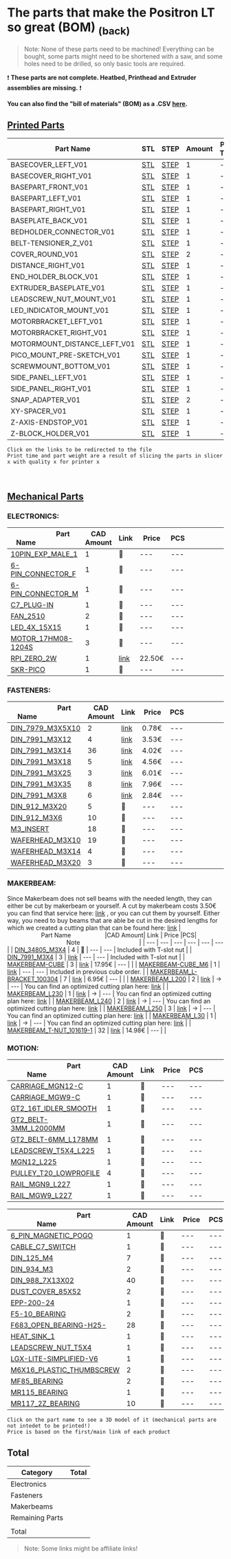 # The parts that make the Positron LT so great (BOM) [<sub>(back)</sub>](../../../)
>Note: None of these parts need to be machined! Everything can be bought, some parts might need to be shortened with a saw, and some holes need to be drilled, so only basic tools are required.

:exclamation: **These parts are not complete. Heatbed, Printhead and Extruder assemblies are missing.** :exclamation:

**You can also find the "bill of materials" (BOM) as a .CSV [here](./bom.csv).**

## [Printed Parts](./Printed%20Parts)

|                      Part Name                      | STL | STEP |Amount| Print Time | Weight (g)|
| --- | --- | --- | --- | --- | --- |
| BASECOVER_LEFT_V01 | [STL](./Printed%20Parts/STL/BASECOVER_LEFT_V01.stl) | [STEP](./Printed%20Parts/STEP/BASECOVER_LEFT_V01.step) | 1 |  ---  |  ---  |
| BASECOVER_RIGHT_V01 | [STL](./Printed%20Parts/STL/BASECOVER_RIGHT_V01.stl) | [STEP](./Printed%20Parts/STEP/BASECOVER_RIGHT_V01.step) | 1 |  ---  |  ---  |
| BASEPART_FRONT_V01 | [STL](./Printed%20Parts/STL/BASEPART_FRONT_V01.stl) | [STEP](./Printed%20Parts/STEP/BASEPART_FRONT_V01.step) | 1 |  ---  |  ---  |
| BASEPART_LEFT_V01 | [STL](./Printed%20Parts/STL/BASEPART_LEFT_V01.stl) | [STEP](./Printed%20Parts/STEP/BASEPART_LEFT_V01.step) | 1 |  ---  |  ---  |
| BASEPART_RIGHT_V01 | [STL](./Printed%20Parts/STL/BASEPART_RIGHT_V01.stl) | [STEP](./Printed%20Parts/STEP/BASEPART_RIGHT_V01.step) | 1 |  ---  |  ---  |
| BASEPLATE_BACK_V01 | [STL](./Printed%20Parts/STL/BASEPLATE_BACK_V01.stl) | [STEP](./Printed%20Parts/STEP/BASEPLATE_BACK_V01.step) | 1 |  ---  |  ---  |
| BEDHOLDER_CONNECTOR_V01 | [STL](./Printed%20Parts/STL/BEDHOLDER_CONNECTOR_V01.stl) | [STEP](./Printed%20Parts/STEP/BEDHOLDER_CONNECTOR_V01.step) | 1 |  ---  |  ---  |
| BELT-TENSIONER_Z_V01 | [STL](./Printed%20Parts/STL/BELT-TENSIONER_Z_V01.stl) | [STEP](./Printed%20Parts/STEP/BELT-TENSIONER_Z_V01.step) | 1 |  ---  |  ---  |
| COVER_ROUND_V01 | [STL](./Printed%20Parts/STL/COVER_ROUND_V01.stl) | [STEP](./Printed%20Parts/STEP/COVER_ROUND_V01.step) | 2 |  ---  |  ---  |
| DISTANCE_RIGHT_V01 | [STL](./Printed%20Parts/STL/DISTANCE_RIGHT_V01.stl) | [STEP](./Printed%20Parts/STEP/DISTANCE_RIGHT_V01.step) | 1 |  ---  |  ---  |
| END_HOLDER_BLOCK_V01 | [STL](./Printed%20Parts/STL/END_HOLDER_BLOCK_V01.stl) | [STEP](./Printed%20Parts/STEP/END_HOLDER_BLOCK_V01.step) | 1 |  ---  |  ---  |
| EXTRUDER_BASEPLATE_V01 | [STL](./Printed%20Parts/STL/EXTRUDER_BASEPLATE_V01.stl) | [STEP](./Printed%20Parts/STEP/EXTRUDER_BASEPLATE_V01.step) | 1 |  ---  |  ---  |
| LEADSCREW_NUT_MOUNT_V01 | [STL](./Printed%20Parts/STL/LEADSCREW_NUT_MOUNT_V01.stl) | [STEP](./Printed%20Parts/STEP/LEADSCREW_NUT_MOUNT_V01.step) | 1 |  ---  |  ---  |
| LED_INDICATOR_MOUNT_V01 | [STL](./Printed%20Parts/STL/LED_INDICATOR_MOUNT_V01.stl) | [STEP](./Printed%20Parts/STEP/LED_INDICATOR_MOUNT_V01.step) | 1 |  ---  |  ---  |
| MOTORBRACKET_LEFT_V01 | [STL](./Printed%20Parts/STL/MOTORBRACKET_LEFT_V01.stl) | [STEP](./Printed%20Parts/STEP/MOTORBRACKET_LEFT_V01.step) | 1 |  ---  |  ---  |
| MOTORBRACKET_RIGHT_V01 | [STL](./Printed%20Parts/STL/MOTORBRACKET_RIGHT_V01.stl) | [STEP](./Printed%20Parts/STEP/MOTORBRACKET_RIGHT_V01.step) | 1 |  ---  |  ---  |
| MOTORMOUNT_DISTANCE_LEFT_V01 | [STL](./Printed%20Parts/STL/MOTORMOUNT_DISTANCE_LEFT_V01.stl) | [STEP](./Printed%20Parts/STEP/MOTORMOUNT_DISTANCE_LEFT_V01.step) | 1 |  ---  |  ---  |
| PICO_MOUNT_PRE-SKETCH_V01 | [STL](./Printed%20Parts/STL/PICO_MOUNT_PRE-SKETCH_V01.stl) | [STEP](./Printed%20Parts/STEP/PICO_MOUNT_PRE-SKETCH_V01.step) | 1 |  ---  |  ---  |
| SCREWMOUNT_BOTTOM_V01 | [STL](./Printed%20Parts/STL/SCREWMOUNT_BOTTOM_V01.stl) | [STEP](./Printed%20Parts/STEP/SCREWMOUNT_BOTTOM_V01.step) | 1 |  ---  |  ---  |
| SIDE_PANEL_LEFT_V01 | [STL](./Printed%20Parts/STL/SIDE_PANEL_LEFT_V01.stl) | [STEP](./Printed%20Parts/STEP/SIDE_PANEL_LEFT_V01.step) | 1 |  ---  |  ---  |
| SIDE_PANEL_RIGHT_V01 | [STL](./Printed%20Parts/STL/SIDE_PANEL_RIGHT_V01.stl) | [STEP](./Printed%20Parts/STEP/SIDE_PANEL_RIGHT_V01.step) | 1 |  ---  |  ---  |
| SNAP_ADAPTER_V01 | [STL](./Printed%20Parts/STL/SNAP_ADAPTER_V01.stl) | [STEP](./Printed%20Parts/STEP/SNAP_ADAPTER_V01.step) | 2 |  ---  |  ---  |
| XY-SPACER_V01 | [STL](./Printed%20Parts/STL/XY-SPACER_V01.stl) | [STEP](./Printed%20Parts/STEP/XY-SPACER_V01.step) | 1 |  ---  |  ---  |
| Z-AXIS-ENDSTOP_V01 | [STL](./Printed%20Parts/STL/Z-AXIS-ENDSTOP_V01.stl) | [STEP](./Printed%20Parts/STEP/Z-AXIS-ENDSTOP_V01.step) | 1 |  ---  |  ---  |
| Z-BLOCK_HOLDER_V01 | [STL](./Printed%20Parts/STL/Z-BLOCK_HOLDER_V01.stl) | [STEP](./Printed%20Parts/STEP/Z-BLOCK_HOLDER_V01.step) | 1 |  ---  |  ---  |

``Click on the links to be redirected to the file``<br>
``Print time and part weight are a result of slicing the parts in slicer x with quality x for printer x``

<br>

## [Mechanical Parts](./Mechanical%20Parts)

### ELECTRONICS:
|                    Part Name                    |CAD Amount| Link | Price |PCS|                                   Note                                   |
| --- | --- | --- | --- | --- | --- |
| [10PIN_EXP_MALE_1](./Mechanical%20Parts/10PIN_EXP_MALE_1.stl) | 1 | :small_red_triangle: | --- | --- |  |
| [6-PIN_CONNECTOR_F](./Mechanical%20Parts/6-PIN_CONNECTOR_F.stl) | 1 | :small_red_triangle: | --- | --- |  |
| [6-PIN_CONNECTOR_M](./Mechanical%20Parts/6-PIN_CONNECTOR_M.stl) | 1 | :small_red_triangle: | --- | --- |  |
| [C7_PLUG-IN](./Mechanical%20Parts/C7_PLUG-IN.stl) | 1 | :small_red_triangle: | --- | --- |  |
| [FAN_2510](./Mechanical%20Parts/FAN_2510.stl) | 2 | :small_red_triangle: | --- | --- |  |
| [LED_4X_15X15](./Mechanical%20Parts/LED_4X_15X15.stl) | 1 | :small_red_triangle: | --- | --- |  |
| [MOTOR_17HM08-1204S](./Mechanical%20Parts/MOTOR_17HM08-1204S.stl) | 3 | :small_red_triangle: | --- | --- |  |
| [RPI_ZERO_2W](./Mechanical%20Parts/RPI_ZERO_2W.stl) | 1 | [link](https://www.reichelt.de/raspberry-pi-zero-2-w-4x-1-ghz-512-mb-ram-wlan-bt-rasp-pi-zero2-w-p313902.html) | 22.50€ | --- |  |
| [SKR-PICO](./Mechanical%20Parts/SKR-PICO.stl) | 1 | :small_red_triangle: | --- | --- |  |

### FASTENERS:
|                    Part Name                    |CAD Amount| Link | Price |PCS|                                   Note                                   |
| --- | --- | --- | --- | --- | --- |
| [DIN_7979_M3X5X10](./Mechanical%20Parts/DIN_7979_M3X5X10.stl) | 2 | [link](https://de.aliexpress.com/item/1005003413546927.html?spm=a2g0o.productlist.main.7.3eb9132cAFOvsf) | 0.78€ | --- |  |
| [DIN_7991_M3X12](./Mechanical%20Parts/DIN_7991_M3X12.stl) | 4 | [link](https://de.aliexpress.com/item/1005004510663195.html) | 3.53€ | --- |  |
| [DIN_7991_M3X14](./Mechanical%20Parts/DIN_7991_M3X14.stl) | 36 | [link](https://de.aliexpress.com/item/1005004510663195.html) | 4.02€ | --- |  |
| [DIN_7991_M3X18](./Mechanical%20Parts/DIN_7991_M3X18.stl) | 5 | [link](https://de.aliexpress.com/item/1005004510663195.html) | 4.56€ | --- |  |
| [DIN_7991_M3X25](./Mechanical%20Parts/DIN_7991_M3X25.stl) | 3 | [link](https://de.aliexpress.com/item/1005004510663195.html) | 6.01€ | --- |  |
| [DIN_7991_M3X35](./Mechanical%20Parts/DIN_7991_M3X35.stl) | 8 | [link](https://de.aliexpress.com/item/1005004510663195.html) | 7.96€ | --- |  |
| [DIN_7991_M3X8](./Mechanical%20Parts/DIN_7991_M3X8.stl) | 6 | [link](https://de.aliexpress.com/item/1005004510663195.html) | 2.84€ | --- |  |
| [DIN_912_M3X20](./Mechanical%20Parts/DIN_912_M3X20.stl) | 5 | :small_red_triangle: | --- | --- |  |
| [DIN_912_M3X6](./Mechanical%20Parts/DIN_912_M3X6.stl) | 10 | :small_red_triangle: | --- | --- |  |
| [M3_INSERT](./Mechanical%20Parts/M3_INSERT.stl) | 18 | :small_red_triangle: | --- | --- |  |
| [WAFERHEAD_M3X10](./Mechanical%20Parts/WAFERHEAD_M3X10.stl) | 19 | :small_red_triangle: | --- | --- |  |
| [WAFERHEAD_M3X14](./Mechanical%20Parts/WAFERHEAD_M3X14.stl) | 4 | :small_red_triangle: | --- | --- |  |
| [WAFERHEAD_M3X20](./Mechanical%20Parts/WAFERHEAD_M3X20.stl) | 3 | :small_red_triangle: | --- | --- |  |

### MAKERBEAM:
Since Makerbeam does not sell beams with the needed length, they can either be cut by makerbeam or yourself. A cut by makerbeam costs 3.50€ you can find that service here:  [link](https://www.makerbeam.com/cut-and-tap-for-10x10mm.html) , or you can cut them by yourself. Either way, you need to buy beams that are able be cut in the desired lengths for which we created a cutting plan that can be found here: [link](https://github.com/Fliens/Positron_LT/blob/main/Parts/MakerbeamCuts.png)
|                    Part Name                    |CAD Amount| Link | Price |PCS|                                   Note                                   |
| --- | --- | --- | --- | --- | --- |
| [DIN_34805_M3X4](./Mechanical%20Parts/DIN_34805_M3X4.stl) | 4 | :small_red_triangle: | --- | --- | Included with T-slot nut |
| [DIN_7991_M3X4](./Mechanical%20Parts/DIN_7991_M3X4.stl) | 3 | [link]() | --- | --- | Included with T-slot nut |
| [MAKERBEAM-CUBE](./Mechanical%20Parts/MAKERBEAM-CUBE.stl) | 3 | [link](https://www.makerbeam.com/makerbeam-corner-cubes-12p-black-for-makerbeam.html?id=24117589) | 17.95€ | --- |  |
| [MAKERBEAM-CUBE_M6](./Mechanical%20Parts/MAKERBEAM-CUBE_M6.stl) | 1 | [link](https://www.makerbeam.com/makerbeam-corner-cubes-12p-black-for-makerbeam.html?id=24117589) | --- | --- | Included in previous cube order. |
| [MAKERBEAM_L-BRACKET_100304](./Mechanical%20Parts/MAKERBEAM_L-BRACKET_100304.stl) | 7 | [link](https://www.makerbeam.com/makerbeam-90-degree-brackets-12p.html?id=24117637) | 6.95€ | --- |  |
| [MAKERBEAM_L200](./Mechanical%20Parts/MAKERBEAM_L200.stl) | 2 | [link](https://www.makerbeam.com/makerbeam/makerbeam-10x10mm-profile-lengths-anodised-in-blac/) | -> | --- | You can find an optimized cutting plan here: [link](https://github.com/Fliens/Positron_LT/blob/main/Parts/MakerbeamCuts.png) |
| [MAKERBEAM_L230](./Mechanical%20Parts/MAKERBEAM_L230.stl) | 1 | [link](https://www.makerbeam.com/makerbeam/makerbeam-10x10mm-profile-lengths-anodised-in-blac/) | -> | --- | You can find an optimized cutting plan here: [link](https://github.com/Fliens/Positron_LT/blob/main/Parts/MakerbeamCuts.png) |
| [MAKERBEAM_L240](./Mechanical%20Parts/MAKERBEAM_L240.stl) | 2 | [link](https://www.makerbeam.com/makerbeam/makerbeam-10x10mm-profile-lengths-anodised-in-blac/) | -> | --- | You can find an optimized cutting plan here: [link](https://github.com/Fliens/Positron_LT/blob/main/Parts/MakerbeamCuts.png) |
| [MAKERBEAM_L250](./Mechanical%20Parts/MAKERBEAM_L250.stl) | 3 | [link](https://www.makerbeam.com/makerbeam/makerbeam-10x10mm-profile-lengths-anodised-in-blac/) | -> | --- | You can find an optimized cutting plan here: [link](https://github.com/Fliens/Positron_LT/blob/main/Parts/MakerbeamCuts.png) |
| [MAKERBEAM_L30](./Mechanical%20Parts/MAKERBEAM_L30.stl) | 1 | [link](https://www.makerbeam.com/makerbeam/makerbeam-10x10mm-profile-lengths-anodised-in-blac/) | -> | --- | You can find an optimized cutting plan here: [link](https://github.com/Fliens/Positron_LT/blob/main/Parts/MakerbeamCuts.png) |
| [MAKERBEAM_T-NUT_101619-1](./Mechanical%20Parts/MAKERBEAM_T-NUT_101619-1.stl) | 32 | [link](https://www.makerbeam.com/makerbeam-t-slot-nuts-for-makerbeam-25p.html) | 14.98€ | --- |  |

### MOTION:
|                    Part Name                    |CAD Amount| Link | Price |PCS|                                   Note                                   |
| --- | --- | --- | --- | --- | --- |
| [CARRIAGE_MGN12-C](./Mechanical%20Parts/CARRIAGE_MGN12-C.stl) | 1 | :small_red_triangle: | --- | --- |  |
| [CARRIAGE_MGW9-C](./Mechanical%20Parts/CARRIAGE_MGW9-C.stl) | 1 | :small_red_triangle: | --- | --- |  |
| [GT2_16T_IDLER_SMOOTH](./Mechanical%20Parts/GT2_16T_IDLER_SMOOTH.stl) | 1 | :small_red_triangle: | --- | --- |  |
| [GT2_BELT-3MM_L2000MM](./Mechanical%20Parts/GT2_BELT-3MM_L2000MM.stl) | 1 | :small_red_triangle: | --- | --- |  |
| [GT2_BELT-6MM_L178MM](./Mechanical%20Parts/GT2_BELT-6MM_L178MM.stl) | 1 | :small_red_triangle: | --- | --- |  |
| [LEADSCREW_T5X4_L225](./Mechanical%20Parts/LEADSCREW_T5X4_L225.stl) | 1 | :small_red_triangle: | --- | --- |  |
| [MGN12_L225](./Mechanical%20Parts/MGN12_L225.stl) | 1 | :small_red_triangle: | --- | --- |  |
| [PULLEY_T20_LOWPROFILE](./Mechanical%20Parts/PULLEY_T20_LOWPROFILE.stl) | 4 | :small_red_triangle: | --- | --- |  |
| [RAIL_MGN9_L227](./Mechanical%20Parts/RAIL_MGN9_L227.stl) | 1 | :small_red_triangle: | --- | --- |  |
| [RAIL_MGW9_L227](./Mechanical%20Parts/RAIL_MGW9_L227.stl) | 1 | :small_red_triangle: | --- | --- |  |

|                    Part Name                    |CAD Amount| Link | Price |PCS|                                   Note                                   |
| --- | --- | --- | --- | --- | --- |
| [6_PIN_MAGNETIC_POGO](./Mechanical%20Parts/6_PIN_MAGNETIC_POGO.stl) | 1 | :small_red_triangle: | --- | --- |  |
| [CABLE_C7_SWITCH](./Mechanical%20Parts/CABLE_C7_SWITCH.stl) | 1 | :small_red_triangle: | --- | --- |  |
| [DIN_125_M4](./Mechanical%20Parts/DIN_125_M4.stl) | 7 | :small_red_triangle: | --- | --- |  |
| [DIN_934_M3](./Mechanical%20Parts/DIN_934_M3.stl) | 2 | :small_red_triangle: | --- | --- |  |
| [DIN_988_7X13X02](./Mechanical%20Parts/DIN_988_7X13X02.stl) | 40 | :small_red_triangle: | --- | --- |  |
| [DUST_COVER_85X52](./Mechanical%20Parts/DUST_COVER_85X52.stl) | 2 | :small_red_triangle: | --- | --- |  |
| [EPP-200-24](./Mechanical%20Parts/EPP-200-24.stl) | 1 | :small_red_triangle: | --- | --- |  |
| [F5-10_BEARING](./Mechanical%20Parts/F5-10_BEARING.stl) | 2 | :small_red_triangle: | --- | --- |  |
| [F683_OPEN_BEARING-H25-](./Mechanical%20Parts/F683_OPEN_BEARING-H25-.stl) | 28 | :small_red_triangle: | --- | --- |  |
| [HEAT_SINK_1](./Mechanical%20Parts/HEAT_SINK_1.stl) | 1 | :small_red_triangle: | --- | --- |  |
| [LEADSCREW_NUT_T5X4](./Mechanical%20Parts/LEADSCREW_NUT_T5X4.stl) | 1 | :small_red_triangle: | --- | --- |  |
| [LGX-LITE-SIMPLIFIED-V6](./Mechanical%20Parts/LGX-LITE-SIMPLIFIED-V6.stl) | 1 | :small_red_triangle: | --- | --- |  |
| [M6X16_PLASTIC_THUMBSCREW](./Mechanical%20Parts/M6X16_PLASTIC_THUMBSCREW.stl) | 2 | :small_red_triangle: | --- | --- |  |
| [MF85_BEARING](./Mechanical%20Parts/MF85_BEARING.stl) | 2 | :small_red_triangle: | --- | --- |  |
| [MR115_BEARING](./Mechanical%20Parts/MR115_BEARING.stl) | 1 | :small_red_triangle: | --- | --- |  |
| [MR117_2Z_BEARING](./Mechanical%20Parts/MR117_2Z_BEARING.stl) | 10 | :small_red_triangle: | --- | --- |  |

``Click on the part name to see a 3D model of it (mechanical parts are not intedet to be printed!)``<br>
``Price is based on the first/main link of each product``

## Total
| Category | Total |
| --- | --- |
| Electronics | |
| Fasteners | |
| Makerbeams| |
| Remaining Parts | |
| | |
| Total | |


> Note: Some links might be affiliate links!
